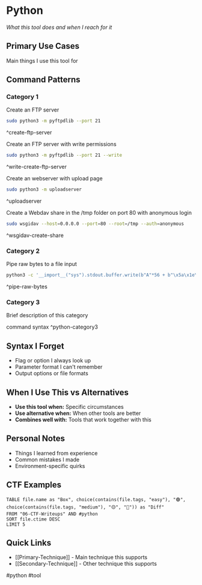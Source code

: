 # Python

_What this tool does and when I reach for it_

## Primary Use Cases

Main things I use this tool for

## Command Patterns

### Category 1

Create an FTP server
```bash
sudo python3 -m pyftpdlib --port 21
```
^create-ftp-server

Create an FTP server with write permissions
```bash
sudo python3 -m pyftpdlib --port 21 --write
```
^write-create-ftp-server

Create an webserver with upload page
```bash
sudo python3 -m uploadserver
```
^uploadserver

Create a Webdav share in the /tmp folder on port 80 with anonymous login
```bash
sudo wsgidav --host=0.0.0.0 --port=80 --root=/tmp --auth=anonymous 
```
^wsgidav-create-share


### Category 2

Pipe raw bytes to a file input
```bash
python3 -c '__import__("sys").stdout.buffer.write(b"A"*56 + b"\x5a\x1e\x3c\x5a\x00\x00\x00\x00")' | /challenge/binary-exploitation-var-control 
```
^pipe-raw-bytes

### Category 3

Brief description of this category

command syntax ^python-category3

## Syntax I Forget

- Flag or option I always look up
- Parameter format I can't remember
- Output options or file formats

## When I Use This vs Alternatives

- **Use this tool when:** Specific circumstances
- **Use alternative when:** When other tools are better
- **Combines well with:** Tools that work together with this

## Personal Notes

- Things I learned from experience
- Common mistakes I made
- Environment-specific quirks

## CTF Examples

```dataview
TABLE file.name as "Box", choice(contains(file.tags, "easy"), "🟢", choice(contains(file.tags, "medium"), "🟡", "🔴")) as "Diff"
FROM "06-CTF-Writeups" AND #python
SORT file.ctime DESC
LIMIT 5
```

## Quick Links

- [[Primary-Technique]] - Main technique this supports
- [[Secondary-Technique]] - Other technique this supports

#python #tool